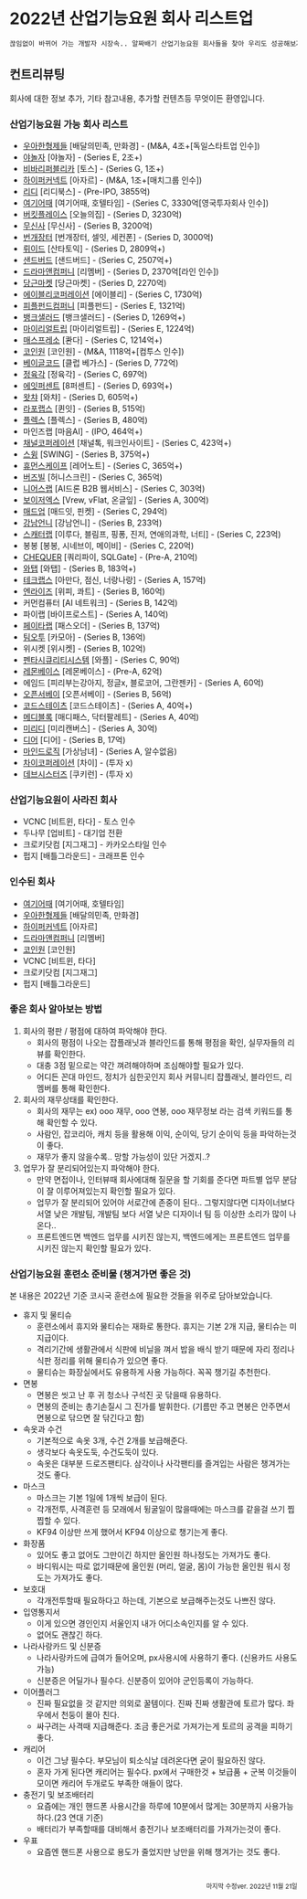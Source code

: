 # 2022년 산업기능요원 회사 리스트업

```txt
끊임없이 바뀌어 가는 개발자 시장속.. 알짜배기 산업기능요원 회사들을 찾아 우리도 성공해보자!
```

## 컨트리뷰팅

회사에 대한 정보 추가, 기타 참고내용, 추가할 컨텐츠등 무엇이든 환영입니다.

### 산업기능요원 가능 회사 리스트

- [우아한형제들](https://career.woowahan.com/) [배달의민족, 만화경] - (M&A, 4조+[독일스타트업 인수])
- [야놀자](https://careers.yanolja.co/) [야놀자] - (Series E, 2조+)
- [비바리퍼블리카](https://toss.im/career/jobs) [토스] - (Series G, 1조+)
- [하이퍼커넥트](https://career.hyperconnect.com/jobs/) [아자르] - (M&A, 1조+[매치그룹 인수])
- [리디](https://ridicorp.com/career여기어) [리디북스] - (Pre-IPO, 3855억)
- [여기어때](https://gccompany.career.greetinghr.com/?gclid=Cj0KCQiA4OybBhCzARIsAIcfn9nb6DuuZGdmvGMhzN2XNb91OXaWN8Z49fajKEf88DHrzRpl0KzpxT8aAqjtEALw_wcB) [여기어때, 호텔타임] - (Series C, 3330억[영국투자회사 인수])
- [버킷플레이스](https://www.bucketplace.com/careers/) [오늘의집] - (Series D, 3230억)
- [무신사](https://musinsa.career.greetinghr.com/) [무신사] - (Series B, 3200억)
- [번개장터](https://team.bgzt.co.kr/) [번개장터, 셀잇, 세컨폰] - (Series D, 3000억)
- [뤼이드](https://jobs.lever.co/riiidlabs?location=Seoul) [산타토익] - (Series D, 2809억+)
- [샌드버드](https://sendbird.com/careers) [샌드버드] - (Series C, 2507억+)
- [드라마앤컴퍼니](https://hello.remember.co.kr/) [리멤버] - (Series D, 2370억[라인 인수])
- [당근마켓](https://team.daangn.com/jobs/) [당근마켓] - (Series D, 2270억)
- [에이블리코퍼레이션](https://ably.team/recruit) [에이블리] - (Series C, 1730억)
- [피플펀드컴퍼니](https://www.peoplefund.co.kr/recruit) [피플펀드] - (Series E, 1321억)
- [뱅크샐러드](https://career.banksalad.com/jobs/) [뱅크샐러드] - (Series D, 1269억+)
- [마이리얼트립](https://career.myrealtrip.com/) [마이리얼트립] - (Series E, 1224억)
- [매스프레소](https://team.mathpresso.com/) [콴다] - (Series C, 1214억+)
- [코인원](https://recruit.coinonecorp.com/) [코인원] - (M&A, 1118억+[컴투스 인수])
- [베이글코드](https://bagelcode.recruiter.co.kr/appsite/company/index) [클럽 베가스] - (Series D, 772억)
- [정육각](https://jeongyookgak.career.greetinghr.com/?gclid=Cj0KCQiA4OybBhCzARIsAIcfn9nT0OKmnAEQcmoGahZMYk_6n_NdMyFoakZNT8nsdRxDgui431aJgkoaAskDEALw_wcB) [정육각] - (Series C, 697억)
- [에잇퍼센트](https://8percent.github.io/recruit/) [8퍼센트] - (Series D, 693억+)
- [왓챠](https://watcha.team/81b8ab72-1a44-4d6c-a418-bbaed702c429) [와챠] - (Series D, 605억+)
- [라포랩스](https://www.rapportlabs.kr/) [퀸잇] - (Series B, 515억)
- [플렉스](https://career.flex.team/recruit) [플렉스] - (Series B, 480억)
- 마인즈랩 [마음AI] - (IPO, 464억+)
- [채널코퍼레이션](https://channel.io/ko/jobs) [채널톡, 워크인사이트] - (Series C, 423억+)
- [스윙](https://swing.career.greetinghr.com/) [SWING] - (Series B, 375억+)
- [휴먼스케이프](https://humanscape.io/kr/recruit_apply.html) [레어노트] - (Series C, 365억+)
- [버즈빌](https://www.buzzvil.com/ko/career/) [허니스크린] - (Series C, 365억)
- [니어스랩](https://nearthlab.career.greetinghr.com/?gclid=Cj0KCQiA4OybBhCzARIsAIcfn9kOwchOdO86xYvkTd35ML-F4afQNEsIw6Yg0liyWBbK3GuiIt5gag4aAvwKEALw_wcB) [AI드론 B2B 웹서비스] - (Series C, 303억)
- [보이저엑스](https://v6xcareer.notion.site/Career-at-VoyagerX-9a267569be9d4be7b82d8089688abd91) [Vrew, vFlat, 온글잎] - (Series A, 300억)
- [매드업](https://recruit.madup.com/recruit) [매드잇, 핀켓] - (Series C, 294억)
- [강남언니](https://healingpaperrecruiting.oopy.io/) [강남언니] - (Series B, 233억)
- [스캐터랩](https://scatterlab.co.kr/recruiting/) [이루다, 블림프, 핑퐁, 진저, 연애의과학, 너티] - (Series C, 223억)
- 봉봉 [봉봉, 시네브이, 메이비] - (Series C, 220억)
- [CHEQUER](https://querypie.career.greetinghr.com/) [쿼리파이, SQLGate] - (Pre-A, 210억)
- [와탭](https://www.whatap.io/ko/careers/) [와탭] - (Series B, 183억+)
- [테크랩스](http://nextmatch.kr/) [아만다, 점신, 너랑나랑] - (Series A, 157억)
- [엔라이즈](https://nrise.net/) [위피, 콰트] - (Series B, 160억)
- 커먼컴퓨터 [AI 네트워크] - (Series B, 142억)
- 파이랩 [바이프로스트] - (Series A, 140억)
- [페이타랩](https://recruit.passorder.co.kr/) [패스오더] - (Series B, 137억)
- [팀오투](http://teamo2.kr/category/%EC%B1%84%EC%9A%A9%EA%B3%B5%EA%B3%A0/) [카모아] - (Series B, 136억)
- 위시켓 [위시켓] - (Series B, 102억)
- [펜타시큐리티시스템](https://pentasecurity.recruiter.co.kr/appsite/company/index) [와플] - (Series C, 90억)
- [레몬베이스](https://www.lemonbase.team/629e5d0a-1a6b-47f4-9524-c90e9f743f22?utm_source=google&utm_medium=sa&utm_campaign=%EB%85%B8%EC%B6%9C%EC%A0%90%EC%9C%A0&utm_content=%EB%B8%8C%EB%9E%9C%EB%93%9C&utm_term=%EC%82%AC%EC%9D%B4%ED%8A%B8%EB%A7%81%ED%81%AC1%EC%A7%84%ED%96%89%EC%A4%91%EC%9D%B8%EC%B1%84%EC%9A%A9&gclid=Cj0KCQiA4OybBhCzARIsAIcfn9nevypb3fX7gNehAOdtdFMI--OaIvT6CBRhTuk_P3xYESodgPI1QggaAi8_EALw_wcB) [레몬베이스] - (Pre-A, 62억)
- 에임드 [피리부는강아지, 정글x, 블로코어, 그란젠카] - (Series A, 60억)
- [오픈서베이](https://jobs.opensurvey.co.kr/) [오픈서베이] - (Series B, 56억)
- [코드스테이츠](https://www.codestates-career.com/) [코드스테이츠] - (Series A, 40억+)
- [메디블록](https://medibloc.career.greetinghr.com/?gclid=Cj0KCQiA4OybBhCzARIsAIcfn9lxk0nIx68Rx7J4hd60T_stFKoYko9Jqxl_2st3KGPaOdCmhmlfXzsaAjrSEALw_wcB) [매디패스, 닥터팔레트] - (Series A, 40억)
- [미리디](https://miridih.career.greetinghr.com/?gclid=Cj0KCQiA4OybBhCzARIsAIcfn9lUiqbqBv5ftlIghGNuR1J90ufEwcF0ZIsWgjR9MKP05YsbJgkjMx4aAvOdEALw_wcB) [미리캔버스] - (Series A, 30억)
- [디어](https://notion.deering.co/) [디어] - (Series B, 17억)
- [마인드로직](https://mindlogic.ai/#job) [가상남녀] - (Series A, 알수없음)
- [차이코퍼레이션](https://chai.finance/) [차이] - (투자 x)
- [데브시스터즈](https://careers.devsisters.com/?category=1) [쿠키런] - (투자 x)

### 산업기능요원이 사라진 회사

- VCNC [비트윈, 타다] - 토스 인수
- 두나무 [업비트] - 대기업 전환
- 크로키닷컴 [지그재그] - 카카오스타일 인수
- 펍지 [배틀그라운드] - 크래프톤 인수

### 인수된 회사

- [여기어때](https://gccompany.career.greetinghr.com/?gclid=Cj0KCQiA4OybBhCzARIsAIcfn9nb6DuuZGdmvGMhzN2XNb91OXaWN8Z49fajKEf88DHrzRpl0KzpxT8aAqjtEALw_wcB) [여기어때, 호텔타임]
- [우아한형제들](https://career.woowahan.com/) [배달의민족, 만화경]
- [하이퍼커넥트](https://career.hyperconnect.com/jobs/) [아자르]
- [드라마앤컴퍼니](https://hello.remember.co.kr/) [리멤버]
- [코인원](https://recruit.coinonecorp.com/) [코인원]
- VCNC [비트윈, 타다]
- 크로키닷컴 [지그재그]
- 펍지 [배틀그라운드]

### 좋은 회사 알아보는 방법

1. 회사의 평판 / 평점에 대하여 파악해야 한다.
   - 회사의 평점이 나오는 잡플래닛과 블라인드를 통해 평점을 확인, 실무자들의 리뷰를 확인한다.
   - 대충 3점 밑으로는 약간 껴려해야하며 조심해야할 필요가 있다.
   - 어디든 꼰대 마인드, 정치가 심한곳인지 회사 커뮤니티 잡플래닛, 블라인드, 리멤버를 통해 확인한다.
2. 회사의 재무상태를 확인한다.
   - 회사의 재무는 ex) ooo 재무, ooo 연봉, ooo 재무정보 라는 검색 키워드를 통해 확인할 수 있다.
   - 사람인, 잡코리아, 캐치 등을 활용해 이익, 순이익, 당기 순이익 등을 파악하는것이 좋다.
   - 재무가 좋지 않을수록.. 망할 가능성이 있단 거겠지..?
3. 업무가 잘 분리되어있는지 파악해야 한다.
   - 만약 면접이나, 인터뷰때 회사에대해 질문을 할 기회를 준다면 파트별 업무 분담이 잘 이루어져있는지 확인할 필요가 있다.
   - 업무가 잘 분리되어 있어야 서로간에 존중이 된다.. 그렇지않다면 디자이너보다 서열 낮은 개발팀, 개발팀 보다 서열 낮은 디자이너 팀 등 이상한 소리가 많이 나온다..
   - 프론트엔드면 백엔드 업무를 시키진 않는지, 백엔드에게는 프론트엔드 업무를 시키진 않는지 확인할 필요가 있다.

### 산업기능요원 훈련소 준비물 (챙겨가면 좋은 것)

본 내용은 2022년 기준 코시국 훈련소에 필요한 것들을 위주로 담아보았습니다.

- 휴지 및 물티슈
  - 훈련소에서 휴지와 물티슈는 재화로 통한다. 휴지는 기본 2개 지급, 물티슈는 미지급이다.
  - 격리기간에 생활관에서 식판에 비닐을 껴서 밥을 배식 받기 때문에 자리 정리나 식판 정리를 위해 물티슈가 있으면 좋다.
  - 물티슈는 화장실에서도 유용하게 사용 가능하다. 꼭꼭 챙기길 추천한다.
- 면봉
  - 면봉은 씻고 난 후 귀 청소나 구석진 곳 닦을때 유용하다.
  - 면봉의 준비는 총기손질시 그 진가를 발휘한다. (기름만 주고 면봉은 안주면서 면봉으로 닦으면 잘 닦긴다고 함)
- 속옷과 수건
  - 기본적으로 속옷 3개, 수건 2개를 보급해준다.
  - 생각보다 속옷도둑, 수건도둑이 있다.
  - 속옷은 대부분 드로즈팬티다. 삼각이나 사각팬티를 즐겨입는 사람은 챙겨가는것도 좋다.
- 마스크
  - 마스크는 기본 1일에 1개씩 보급이 된다.
  - 각개전투, 사격훈련 등 모래에서 뒹굴일이 많을때에는 마스크를 같을걸 쓰기 찝찝할 수 있다.
  - KF94 이상만 쓰게 했어서 KF94 이상으로 챙기는게 좋다.
- 화장품
  - 있어도 좋고 없어도 그만이긴 하지만 올인원 하나정도는 가져가도 좋다.
  - 바디워시는 따로 없기때문에 올인원 (머리, 얼굴, 몸)이 가능한 올인원 워시 정도는 가져가도 좋다.
- 보호대
  - 각개전투할때 필요하다고 하는데, 기본으로 보급해주는것도 나쁘진 않다.
- 입영통지서
  - 이게 있으면 경인인지 서울인지 내가 어디소속인지를 알 수 있다.
  - 없어도 괜찮긴 하다.
- 나라사랑카드 및 신분증
  - 나라사랑카드에 급여가 들어오며, px사용시에 사용하기 좋다. (신용카드 사용도 가능)
  - 신분증은 어딜가나 필수다. 신분증이 있어야 군인등록이 가능하다.
- 이어플러그
  - 진짜 필요없을 것 같지만 의외로 꿀템이다. 진짜 진짜 생활관에 토르가 많다. 좌 우에서 천둥이 몰아 친다.
  - 싸구려는 사격때 지급해준다. 조금 좋은거로 가져가는게 토르의 공격을 피하기 좋다.
- 캐리어
  - 이건 그냥 필수다. 부모님이 퇴소식날 데려온다면 굳이 필요하진 않다.
  - 혼자 가게 된다면 캐리어는 필수다. px에서 구매한것 + 보급품 + 군복 이것들이 모이면 캐리어 두개로도 부족한 애들이 많다.
- 충전기 및 보조배터리
  - 요즘에는 개인 핸드폰 사용시간을 하루에 10분에서 많게는 30분까지 사용가능하다.(23 연대 기준)
  - 배터리가 부족할때를 대비해서 충전기나 보조배터리를 가져가는것이 좋다.
- 우표
  - 요즘엔 핸드폰 사용으로 용도가 줄었지만 낭만을 위해 챙겨가는 것도 좋다.

<!-- ### 투자별 회사 -->

<!-- ### 채용 후기 -->

<br />
<p style="font-size:11px;text-align:right;">마지막 수정ver. 2022년 11월 21일</p>
